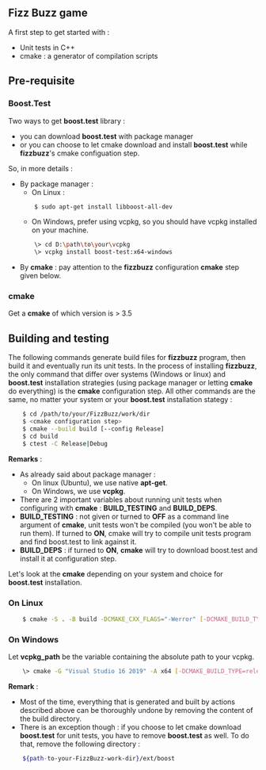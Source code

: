 ## Fizz Buzz game
A first step to get started with :

- Unit tests in C++
- cmake : a generator of compilation scripts


## Pre-requisite

### Boost.Test
Two ways to get **boost.test** library :
- you can download **boost.test** with package manager
- or you can choose to let cmake download and install **boost.test** while **fizzbuzz**'s cmake configuation step.

So, in more details :
- By package manager :
	- On Linux :
	``` bash
		$ sudo apt-get install libboost-all-dev
	```
	- On Windows, prefer using vcpkg, so you should have vcpkg installed on your machine.
	``` bash
		\> cd D:\path\to\your\vcpkg
		\> vcpkg install boost-test:x64-windows
	```
- By **cmake** : pay attention to the **fizzbuzz** configuration **cmake** step given below.

### cmake
Get a **cmake** of which version is > 3.5
	
## Building and testing
The following commands generate build files for **fizzbuzz** program, then build it and eventually run its unit tests.
In the process of installing **fizzbuzz**, the only command that differ over systems (Windows or linux) and **boost.test** installation strategies (using package manager or letting **cmake** do everything) is the **cmake** configuration step. All other commands are the same, no matter your system or your **boost.test** installation stategy :

``` bash
	$ cd /path/to/your/FizzBuzz/work/dir
	$ <cmake configuration step>
	$ cmake --build build [--config Release]
	$ cd build
	$ ctest -C Release|Debug
```
**Remarks** :
- As already said about package manager :
	- On linux (Ubuntu), we use native **apt-get**. 
	- On Windows, we use **vcpkg**. 
- There are 2 important variables about running unit tests when configuring with **cmake** : **BUILD_TESTING** and **BUILD_DEPS**.
- **BUILD_TESTING** : not given or turned to **OFF** as a command line argument of **cmake**, unit tests won't be compiled (you won't be able to run them). If turned to **ON**, cmake will try to compile unit tests program and find boost.test to link against it.
- **BUILD_DEPS** : if turned to **ON**, **cmake** will try to download boost.test and install it at configuration step.  

Let's look at the **cmake** depending on your system and choice for **boost.test** installation.
### On Linux
``` bash
	$ cmake -S . -B build -DCMAKE_CXX_FLAGS="-Werror" [-DCMAKE_BUILD_TYPE=Release] [-DBUILD_TESTING=ON] [-DBUILD_DEPS=ON]
```
### On Windows
Let **vcpkg_path** be the variable containing the absolute path to your vcpkg.
``` bash
	\> cmake -G "Visual Studio 16 2019" -A x64 [-DCMAKE_BUILD_TYPE=release] -DCMAKE_TOOLCHAIN_FILE=${vcpkg_path}/scripts/buildsystems/vcpkg.cmake [-DBUILD_TESTING=ON] [-DBUILD_DEPS=ON] . -B build
```

**Remark** :
- Most of the time, everything that is generated and built by actions described above can be thoroughly undone by removing the content of the build directory.
- There is an exception though : if you choose to let cmake download **boost.test** for unit tests, you have to remove **boost.test** as well. To do that, remove the following directory :
``` bash
	${path-to-your-FizzBuzz-work-dir}/ext/boost
```